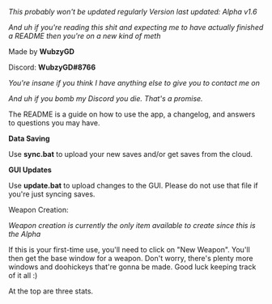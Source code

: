 *This probably won't be updated regularly*
*Version last updated: Alpha v1.6*

*And uh if you're reading this shit and expecting me to have actually finished a README then you're on a new kind of meth*


Made by **WubzyGD**

Discord: **WubzyGD#8766**

*You're insane if you think I have anything else to give you to contact me on*

*And uh if you bomb my Discord you die. That's a promise.*



The README is a guide on how to use the app, a changelog, and answers to questions
you may have.



**Data Saving**

Use __sync.bat__ to upload your new saves and/or get saves from the cloud.

**GUI Updates**

Use __update.bat__ to upload changes to the GUI. Please do not use that file if you're just syncing saves.


Weapon Creation:

*Weapon creation is currently the only item available to create since this is the Alpha*

If this is your first-time use, you'll need to click on "New Weapon".
You'll then get the base window for a weapon. Don't worry, there's plenty more windows
and doohickeys that're gonna be made. Good luck keeping track of it all :)

At the top are three stats.
